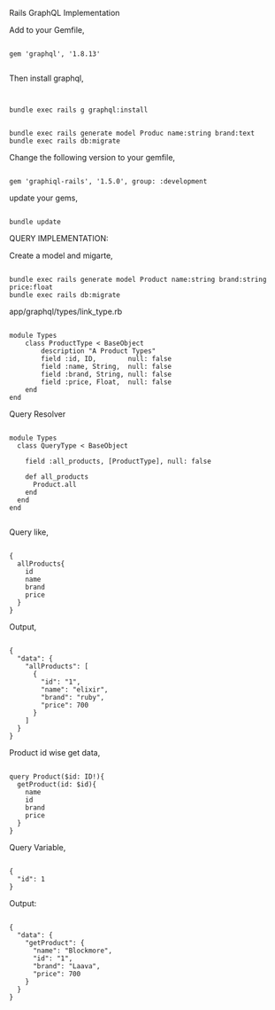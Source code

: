 

  Rails GraphQL Implementation



Add to your Gemfile,

```

gem 'graphql', '1.8.13'


```

Then install graphql,

```


bundle exec rails g graphql:install

```

```

bundle exec rails generate model Produc name:string brand:text
bundle exec rails db:migrate

```

Change the following version to your gemfile,

```

gem 'graphiql-rails', '1.5.0', group: :development

```


update your gems,

```

bundle update

```


QUERY IMPLEMENTATION:


Create a model and migarte, 

```

bundle exec rails generate model Product name:string brand:string price:float
bundle exec rails db:migrate

```


app/graphql/types/link_type.rb
```

module Types
	class ProductType < BaseObject
		description "A Product Types"
		field :id, ID,        null: false
		field :name, String,  null: false
		field :brand, String, null: false
		field :price, Float,  null: false
	end
end

```

Query Resolver

```

module Types
  class QueryType < BaseObject
    
    field :all_products, [ProductType], null: false

    def all_products
      Product.all
    end
  end
end


```

Query like, 

```

{
  allProducts{
    id
    name
    brand
    price
  }
}
```

Output,

```

{
  "data": {
    "allProducts": [
      {
        "id": "1",
        "name": "elixir",
        "brand": "ruby",
        "price": 700
      }
    ]
  }
}

```

Product id wise get data,

```

query Product($id: ID!){
  getProduct(id: $id){
    name
    id
    brand
    price
  }
}

```

Query Variable,

```

{
  "id": 1
}

```

Output:

```

{
  "data": {
    "getProduct": {
      "name": "Blockmore",
      "id": "1",
      "brand": "Laava",
      "price": 700
    }
  }
}

```
